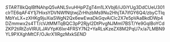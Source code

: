 $START$8kQqIBfNAhpQ5vANLSvuHHpPZgT4m1LXVbj6/iJ0iYUg3DdCUeU301cIrTE6qAF4Y1j7HixsYDVNWfNtjtwjZrHhzbMs9Nu2HhjTA7ifGY6Q4/zbyCTIqMbYxLX+zXHKg9juXiaSWgN2Qx6ewEwaDkGqvAiClc2X7e5pVAaBkdDWp4DZmmwx2s4TT/cVJtMMTqBQC3pP2Rjyl2DtPlvgNJMmI7BST/Ye9GqlBoYCdZKP2tiRtZoVIRULJAVYpK6Ixr4FRSY7N2+YaRLsKzeZX8M2PqU7x/a7LMBN9YL9PXXghMtCF/OJkrX1IRgzMxkS$END$